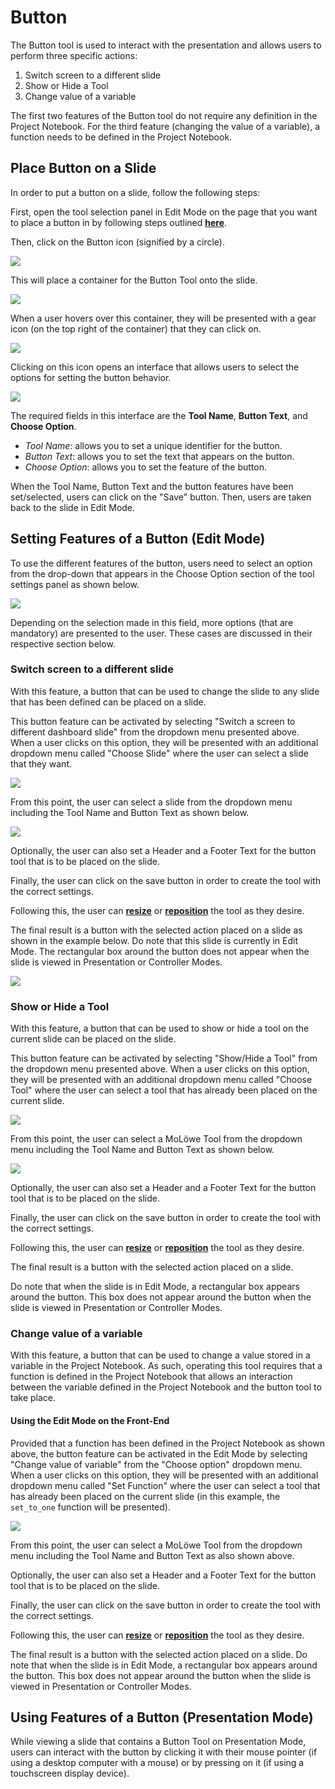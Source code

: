 # Button

The Button tool is used to interact with the presentation and allows users to perform three specific actions:

1. Switch screen to a different slide
2. Show or Hide a Tool
3. Change value of a variable

The first two features of the Button tool do not require any definition in the Project Notebook.
For the third feature (changing the value of a variable), a function needs to be defined in the Project Notebook.

## **Place Button on a Slide**

In order to put a button on a slide, follow the following steps:

First, open the tool selection panel in Edit Mode on the page that you want to place a button in by following steps
outlined [**here**](docs/03-edit-mode/05_slides.md#4-editing-slides-edit-mode).

Then, click on the Button icon (signified by a circle).

![](/img/doc/58_create_button.jpg)

This will place a container for the Button Tool onto the slide.

![](/img/doc/38_tool_field.jpg)

When a user hovers over this container, they will be presented with a gear icon (on the top right of the container)
that they can click on.

![](/img/doc/39_hover_tool_container.jpg)

Clicking on this icon opens an interface that allows users to select the options for setting the button behavior.

![](/img/doc/59_button_options.jpg)

The required fields in this interface are the **Tool Name**, **Button Text**, and **Choose Option**.

* *Tool Name*: allows you to set a unique identifier for the button.
* *Button Text*: allows you to set the text that appears on the button.
* *Choose Option*: allows you to set the feature of the button. 

When the Tool Name, Button Text and the button features have been set/selected, users can click on the "Save" button.
Then, users are taken back to the slide in Edit Mode.

## **Setting Features of a Button (Edit Mode)**

To use the different features of the button, users need to select an option from the drop-down that appears in the
Choose Option section of the tool settings panel as shown below.

![](/img/doc/60_button_settings.jpg)

Depending on the selection made in this field, more options (that are mandatory) are presented to the user.
These cases are discussed in their respective section below.

### Switch screen to a different slide

With this feature, a button that can be used to change the slide to any slide that has been defined can be placed on a slide.

This button feature can be activated by selecting "Switch a screen to different dashboard slide" from the dropdown menu presented above.
When a user clicks on this option, they will be presented with an additional dropdown menu called "Choose Slide" where the user can
select a slide that they want.

![](/img/doc/61_button_feature_1.jpg)

From this point, the user can select a slide from the dropdown menu including the Tool Name and Button Text as shown below.

![](/img/doc/61_button_feature_1_1.jpg)

Optionally, the user can also set a Header and a Footer Text for the button tool that is to be placed on the slide.

Finally, the user can click on the save button in order to create the tool with the correct settings.

Following this, the user can [**resize**](00_overview.md#resize-a-tool) or [**reposition**](00_overview.md#reposition-a-tool)
the tool as they desire.

The final result is a button with the selected action placed on a slide as shown in the example below.
Do note that this slide is currently in Edit Mode. The rectangular box around the button does not appear when the slide
is viewed in Presentation or Controller Modes.

![](/img/doc/61_button_feature_1_2.jpg)

### Show or Hide a Tool

With this feature, a button that can be used to show or hide a tool on the current slide can be placed on the slide.

This button feature can be activated by selecting "Show/Hide a Tool" from the dropdown menu presented above.
When a user clicks on this option, they will be presented with an additional dropdown menu called "Choose Tool" where
the user can select a tool that has already been placed on the current slide.

![](/img/doc/61_button_feature_2_2.jpg)

From this point, the user can select a MoLöwe Tool from the dropdown menu including the Tool Name and Button Text as shown below.

![](/img/doc/61_button_feature_2_3.jpg)

Optionally, the user can also set a Header and a Footer Text for the button tool that is to be placed on the slide.

Finally, the user can click on the save button in order to create the tool with the correct settings.

Following this, the user can [**resize**](00_overview.md#resize-a-tool) or [**reposition**](00_overview.md#reposition-a-tool)
the tool as they desire.

The final result is a button with the selected action placed on a slide. 

Do note that when the slide is in Edit Mode, a rectangular box appears around the button. This box does not appear around the button when the slide is viewed in Presentation or Controller Modes.

### Change value of a variable

With this feature, a button that can be used to change a value stored in a variable in the Project Notebook.
As such, operating this tool requires that a function is defined in the Project Notebook that allows an interaction
between the variable defined in the Project Notebook and the button tool to take place.

#### Using the Edit Mode on the Front-End

Provided that a function has been defined in the Project Notebook as shown above, the button feature can be activated
in the Edit Mode by selecting "Change value of variable" from the "Choose option" dropdown menu.
When a user clicks on this option, they will be presented with an additional dropdown menu called "Set Function"
where the user can select a tool that has already been placed on the current slide (in this example, the `set_to_one` function will be presented).

![](/img/doc/61_button_feature_3_1.jpg)

From this point, the user can select a MoLöwe Tool from the dropdown menu including the Tool Name and Button Text as also shown above.

Optionally, the user can also set a Header and a Footer Text for the button tool that is to be placed on the slide.

Finally, the user can click on the save button in order to create the tool with the correct settings.

Following this, the user can [**resize**](00_overview.md#resize-a-tool) or [**reposition**](00_overview.md#reposition-a-tool) the tool as they desire.

The final result is a button with the selected action placed on a slide. Do note that when the slide is in Edit Mode,
a rectangular box appears around the button. This box does not appear around the button when the slide is viewed in
Presentation or Controller Modes.

## **Using Features of a Button (Presentation Mode)**

While viewing a slide that contains a Button Tool on Presentation Mode, users can interact with the button by
clicking it with their mouse pointer (if using a desktop computer with a mouse) or by pressing on it (if using a touchscreen display device).
